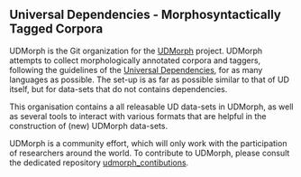 ## Universal Dependencies - Morphosyntactically Tagged Corpora

UDMorph is the Git organization for the [UDMorph](https://lindat.mff.cuni.cz/services/teitok-live/udmorph/) project. UDMorph attempts to collect morphologically annotated corpora and taggers, following the guidelines of the [Universal Dependencies](https://universaldependencies.org/), for as many languages as possible. The set-up is as far as possible similar to that of UD itself, but for data-sets that do not contains dependencies.

This organisation contains a all releasable UD data-sets in UDMorph, as well as several tools to interact with various formats that are helpful in the construction of (new) UDMorph data-sets.

UDMorph is a community effort, which will only work with the participation of researchers around the world. To contribute to UDMorph, please consult the dedicated repository [udmorph_contibutions](https://github.com/UDMorph/udmorph_contributions).
